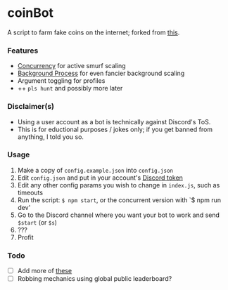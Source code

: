# coinBot

A script to farm fake coins on the internet; forked from [this](https://github.com/spaceface777/DankMemerBotBot).

### Features
- [Concurrency](https://www.npmjs.com/package/concurrently) for active smurf scaling
- [Background Process](https://pm2.keymetrics.io/) for even fancier background
    scaling
- Argument toggling for profiles
- ++ `pls hunt` and possibly more later

### Disclaimer(s)
 - Using a user account as a bot is technically against Discord's ToS.  
 - This is for eductional purposes / jokes only; if you get banned from
     anything, I told you so.

### Usage
 1. Make a copy of `config.example.json` into `config.json`
 2. Edit `config.json` and put in your account's [Discord token](https://github.com/Tyrrrz/DiscordChatExporter/wiki/Obtaining-Token-and-Channel-IDs#how-to-get-a-user-token)
 3. Edit any other config params you wish to change in `index.js`, such as
    timeouts
 4. Run the script: `$ npm start`, or the concurrent version with `$ npm run
    dev'
 5. Go to the Discord channel where you want your bot to work and send `$start` (or `$s`)
 6. ???
 7. Profit 

 ### Todo
 - [ ] Add more of
 [these](https://gist.github.com/bharadwaj6/ad759a0d9f9d56d3fa371d2b995e0fc3)
 - [ ] Robbing mechanics using global public leaderboard?
